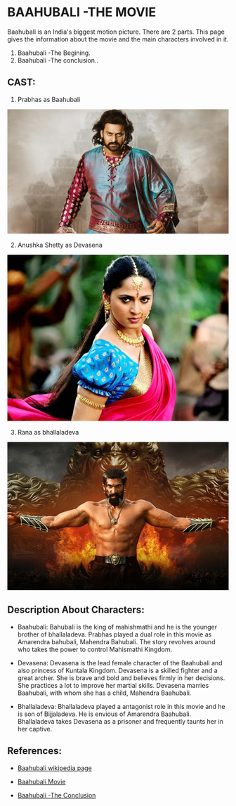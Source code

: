 # BAAHUBALI -THE MOVIE
Baahubali is an India's biggest motion picture. There are 2 parts. This page gives the information about the movie and the main characters involved in it.
 1. Baahubali -The Begining.
 2. Baahubali -The conclusion..

## CAST:

  1. Prabhas as Baahubali

![](Baahubali.jpeg)

  2. Anushka Shetty as Devasena

![](1495622679_anushka-shetty-baahubali.jpg)

  3. Rana as bhallaladeva

![](baahubali.jpg)

## Description About Characters:
- Baahubali:
Bahubali is the king of mahishmathi and he is the younger brother of bhallaladeva. Prabhas played a dual role in this movie as Amarendra bahubali, Mahendra Bahubali. The story revolves around who takes the power to control Mahismathi Kingdom.

- Devasena:
Devasena is the lead female character of the Baahubali and also princess of Kuntala Kingdom. Devasena is a skilled fighter and a great archer. She is brave and bold and believes firmly in her decisions. She practices a lot to improve her martial skills. Devasena marries Baahubali, with whom she has a child, Mahendra Baahubali.

- Bhallaladeva:
Bhallaladeva played a antagonist role in this movie and he is son of Bijjaladeva. He is envious of Amarendra Baahubali. Bhallaladeva takes Devasena as a prisoner and frequently taunts her in her captive. 
 
## References:
- [Baahubali wikipedia page](https://en.wikipedia.org/wiki/Baahubali:_The_Beginning)

- [Baahubali Movie](https://www.youtube.com/watch?v=nI7xZM8M3FE)

- [Baahubali -The Conclusion](https://en.wikipedia.org/wiki/Baahubali_2:_The_Conclusion)
